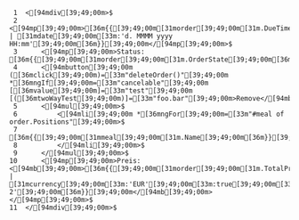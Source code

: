      1	<[94mdiv[39;49;00m>$
     2	    <[94mp[39;49;00m>[36m{{[39;49;00m[31morder[39;49;00m[31m.DueTime[39;49;00m | [31mdate[39;49;00m[33m:'d. MMMM yyyy HH:mm'[39;49;00m[36m}}[39;49;00m</[94mp[39;49;00m>$
     3	    <[94mp[39;49;00m>Status: [36m{{[39;49;00m[31morder[39;49;00m[31m.OrderState[39;49;00m[36m}}[39;49;00m</[94mp[39;49;00m>$
     4	    <[94mbutton[39;49;00m ([36mclick[39;49;00m)=[33m"deleteOrder()"[39;49;00m *[36mngIf[39;49;00m=[33m"cancelable"[39;49;00m [[36mvalue[39;49;00m]=[33m"test"[39;49;00m [([36mtwoWayTest[39;49;00m)]=[33m"foo.bar"[39;49;00m>Remove</[94mbutton[39;49;00m>$
     5	    <[94mul[39;49;00m>$
     6	        <[94mli[39;49;00m *[36mngFor[39;49;00m=[33m"#meal of order.Positions"[39;49;00m>$
     7	            [36m{{[39;49;00m[31mmeal[39;49;00m[31m.Name[39;49;00m[36m}}[39;49;00m$
     8	        </[94mli[39;49;00m>$
     9	    </[94mul[39;49;00m>$
    10	    <[94mp[39;49;00m>Preis: <[94mb[39;49;00m>[36m{{[39;49;00m[31morder[39;49;00m[31m.TotalPrice[39;49;00m | [31mcurrency[39;49;00m[33m:'EUR'[39;49;00m[33m:true[39;49;00m[33m:'1.2-2'[39;49;00m[36m}}[39;49;00m</[94mb[39;49;00m></[94mp[39;49;00m>$
    11	</[94mdiv[39;49;00m>$
